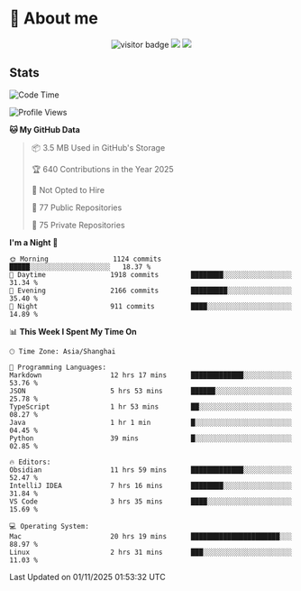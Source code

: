 <!-- ![](https://youpai.roccoshi.top/img/20200804214216.png) -->

# 🧐 About me
 
<p align="center">
<img src="https://visitor-badge.laobi.icu/badge?page_id=Lincest.Lincest&title=hits" alt="visitor badge"/>
<a href="mailto:imroccoshi@gmail.com"><img src="https://img.shields.io/badge/gmail-imroccoshi%40gmail.com-red"></a>
<a href="https://blog.roccoshi.top"><img src="https://img.shields.io/badge/blog-roccoshi-green"></a>
</p>

## Stats

<!--START_SECTION:waka-->
![Code Time](http://img.shields.io/badge/Code%20Time-2%2C888%20hrs%2030%20mins-blue)

![Profile Views](http://img.shields.io/badge/Profile%20Views-0-blue)

**🐱 My GitHub Data** 

> 📦 3.5 MB Used in GitHub's Storage 
 > 
> 🏆 640 Contributions in the Year 2025
 > 
> 🚫 Not Opted to Hire
 > 
> 📜 77 Public Repositories 
 > 
> 🔑 75 Private Repositories 
 > 
**I'm a Night 🦉** 

```text
🌞 Morning                1124 commits        █████░░░░░░░░░░░░░░░░░░░░   18.37 % 
🌆 Daytime                1918 commits        ████████░░░░░░░░░░░░░░░░░   31.34 % 
🌃 Evening                2166 commits        █████████░░░░░░░░░░░░░░░░   35.40 % 
🌙 Night                  911 commits         ████░░░░░░░░░░░░░░░░░░░░░   14.89 % 
```


📊 **This Week I Spent My Time On** 

```text
🕑︎ Time Zone: Asia/Shanghai

💬 Programming Languages: 
Markdown                 12 hrs 17 mins      █████████████░░░░░░░░░░░░   53.76 % 
JSON                     5 hrs 53 mins       ██████░░░░░░░░░░░░░░░░░░░   25.78 % 
TypeScript               1 hr 53 mins        ██░░░░░░░░░░░░░░░░░░░░░░░   08.27 % 
Java                     1 hr 1 min          █░░░░░░░░░░░░░░░░░░░░░░░░   04.45 % 
Python                   39 mins             █░░░░░░░░░░░░░░░░░░░░░░░░   02.85 % 

🔥 Editors: 
Obsidian                 11 hrs 59 mins      █████████████░░░░░░░░░░░░   52.47 % 
IntelliJ IDEA            7 hrs 16 mins       ████████░░░░░░░░░░░░░░░░░   31.84 % 
VS Code                  3 hrs 35 mins       ████░░░░░░░░░░░░░░░░░░░░░   15.69 % 

💻 Operating System: 
Mac                      20 hrs 19 mins      ██████████████████████░░░   88.97 % 
Linux                    2 hrs 31 mins       ███░░░░░░░░░░░░░░░░░░░░░░   11.03 % 
```


 Last Updated on 01/11/2025 01:53:32 UTC
<!--END_SECTION:waka-->


